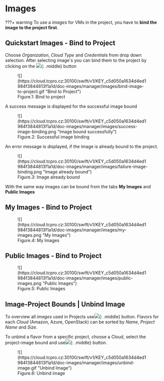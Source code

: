 # **Images**

???+ warning
    To use a *images* for VMs in the project, you have to **bind the image to the project first**.

## **Quickstart Images - Bind to Project**

Choose *Organization*, *Cloud Type* and *Credentials* from drop down selection. After selecting image's you can bind them to the project by clicking on the 
![](https://cloud.tcpro.cz:30100/swift/v1/KEY_c5d050a1634d4ed1984f3844813f1a1d/doc-images/manager/images/bind-image-to-project.png){: .middle} button 

<figure markdown>
  ![](https://cloud.tcpro.cz:30100/swift/v1/KEY_c5d050a1634d4ed1984f3844813f1a1d/doc-images/manager/images/bind-image-to-project.gif "Bind to Project")
  <figcaption>Figure.1: Bind to project</figcaption>
</figure>

A success message is displayed for the successful image bound

<figure markdown>
  ![](https://cloud.tcpro.cz:30100/swift/v1/KEY_c5d050a1634d4ed1984f3844813f1a1d/doc-images/manager/images/success-image-binding.png "Image bound successfully")
  <figcaption>Figure.2: Successful image binding</figcaption>
</figure>

An error message is displayed, if the image is already bound to the project.

<figure markdown>
  ![](https://cloud.tcpro.cz:30100/swift/v1/KEY_c5d050a1634d4ed1984f3844813f1a1d/doc-images/manager/images/failure-image-binding.png "Image already bound")
  <figcaption>Figure.3: Image already bound</figcaption>
</figure>

With the same way images can be bound from the tabs **My Images** and **Public Images**

## **My Images - Bind to Project**

<figure markdown>
  ![](https://cloud.tcpro.cz:30100/swift/v1/KEY_c5d050a1634d4ed1984f3844813f1a1d/doc-images/manager/images/my-images.png "My Images")
  <figcaption>Figure.4: My Images</figcaption>
</figure>

## **Public Images - Bind to Project**

<figure markdown>
  ![](https://cloud.tcpro.cz:30100/swift/v1/KEY_c5d050a1634d4ed1984f3844813f1a1d/doc-images/manager/images/public-images.png "Public Images")
  <figcaption>Figure.5: Public Images</figcaption>
</figure>

## **Image-Project Bounds | Unbind Image**

To overview all *images* used in Projects use![](https://cloud.tcpro.cz:30100/swift/v1/KEY_c5d050a1634d4ed1984f3844813f1a1d/doc-images/manager/images/image-project-bounds.png){: .middle} button. Flavors for each *Cloud* (Amazon, Azure, OpenStack) can be sorted by *Name*, *Project Name* and *Size*.

To unbind a flavor from a specific project, choose a Cloud, select the project-image bound and use![](https://cloud.tcpro.cz:30100/swift/v1/KEY_c5d050a1634d4ed1984f3844813f1a1d/doc-images/manager/images/unbind-image.png){: .middle} button.

<figure markdown>
  ![](https://cloud.tcpro.cz:30100/swift/v1/KEY_c5d050a1634d4ed1984f3844813f1a1d/doc-images/manager/images/unbind-image.gif "Unbind Image")
  <figcaption>Figure.6: Unbind image</figcaption>
</figure>
